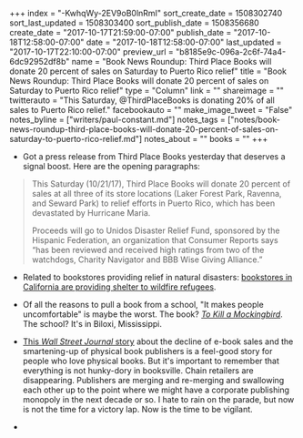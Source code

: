 +++
index = "-KwhqWy-2EV9oB0lnRmI"
sort_create_date = 1508302740
sort_last_updated = 1508303400
sort_publish_date = 1508356680
create_date = "2017-10-17T21:59:00-07:00"
publish_date = "2017-10-18T12:58:00-07:00"
date = "2017-10-18T12:58:00-07:00"
last_updated = "2017-10-17T22:10:00-07:00"
preview_url = "b8185e9c-096a-2c6f-74a4-6dc92952df8b"
name = "Book News Roundup: Third Place Books will donate 20 percent of sales on Saturday to Puerto Rico relief"
title = "Book News Roundup: Third Place Books will donate 20 percent of sales on Saturday to Puerto Rico relief"
type = "Column"
link = ""
shareimage = ""
twitterauto = "This Saturday, @ThirdPlaceBooks is donating 20% of all sales to Puerto Rico relief."
facebookauto = ""
make_image_tweet = "False"
notes_byline = ["writers/paul-constant.md"]
notes_tags = ["notes/book-news-roundup-third-place-books-will-donate-20-percent-of-sales-on-saturday-to-puerto-rico-relief.md"]
notes_about = ""
books = ""
+++
* Got a press release from Third Place Books yesterday that deserves a signal boost. Here are the opening paragraphs:

<blockquote><p>This Saturday (10/21/17), Third Place Books will donate 20 percent of sales at all three of its store locations (Laker Forest Park, Ravenna, and Seward Park) to relief efforts in Puerto Rico, which has been devastated by Hurricane Maria.</p>
 
<p>Proceeds will go to Unidos Disaster Relief Fund, sponsored by the Hispanic Federation, an organization that Consumer Reports says “has been reviewed and received high ratings from two of the watchdogs, Charity Navigator and BBB Wise Giving Alliance.”</p></blockquote>

* Related to bookstores providing relief in natural disasters: [bookstores in California are providing shelter to wildfire refugees](http://www.sfgate.com/books/article/Bookstores-offer-refuge-from-Wine-Country-12267703.php).

* Of all the reasons to pull a book from a school, "It makes people uncomfortable" is maybe the worst. The book? [*To Kill a Mockingbird*](http://www.slate.com/blogs/the_slatest/2017/10/14/mississippi_school_district_pulls_to_kill_a_mockingbird_because_it_makes.html). The school? It's in Biloxi, Mississippi.

* [This *Wall Street Journal* story](https://www.wsj.com/articles/book-publishers-go-back-to-basics-1507983856) about the decline of e-book sales and the smartening-up of physical book publishers is a feel-good story for people who love physical books. But it's important to remember that everything is not hunky-dory in booksville. Chain retailers are disappearing. Publishers are merging and re-merging and swallowing each other up to the point where we might have a corporate publishing monopoly in the next decade or so. I hate to rain on the parade, but now is not the time for a victory lap. Now is the time to be vigilant.

* 